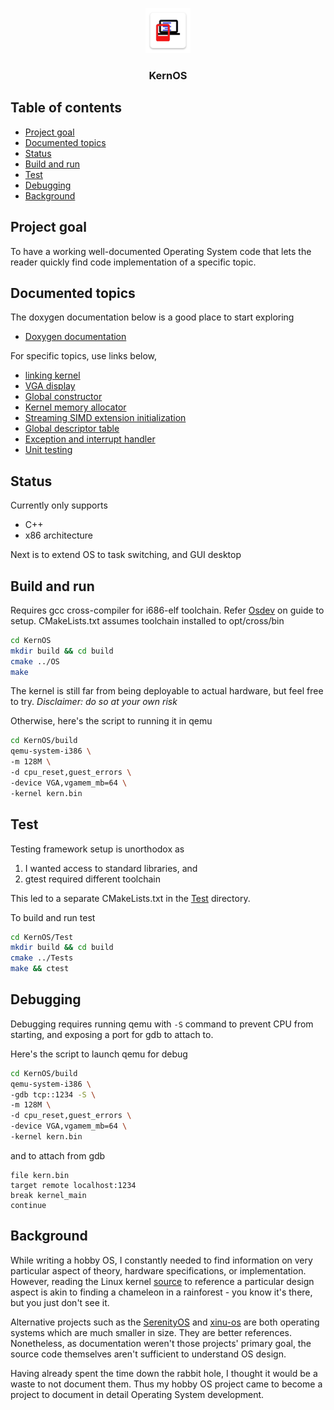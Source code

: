 <p align="center">
    <img src="docs/res/logo.png" alt="KernOS logo" width="72" height="72">
</p>
<h3 align="center">KernOS</h3>

## Table of contents
- [Project goal](#project-goal)
- [Documented topics](#documented-topics)
- [Status](#status)
- [Build and run](#build-and-run)
- [Test](#test)
- [Debugging](#debugging)
- [Background](#background)

## Project goal
To have a working well-documented Operating System code that lets the reader quickly
find code implementation of a specific topic.

## Documented topics 
The doxygen documentation below is a good place to start exploring
- [Doxygen documentation](https://kernyan.github.io/KernOS/html/index.html)

For specific topics, use links below,
- [linking kernel](OS/compile/linker.ld)
- [VGA display](OS/kernel/arch/x86/vga.cpp)
- [Global constructor](OS/kernel/arch/x86/global.cpp) 
- [Kernel memory allocator](OS/kernel/arch/x86/memoryallocator.cpp)
- [Streaming SIMD extension initialization](OS/kernel/arch/x86/cpu.cpp)
- [Global descriptor table](OS/kernel/arch/x86/gdt.cpp)
- [Exception and interrupt handler](OS/kernel/arch/x86/interrupt.cpp)
- [Unit testing](Test/Tests)

## Status
Currently only supports
- C++
- x86 architecture

Next is to extend OS to task switching, and GUI desktop

## Build and run
Requires gcc cross-compiler for i686-elf toolchain. Refer [Osdev](https://wiki.osdev.org/GCC_Cross-Compiler) 
on guide to setup. CMakeLists.txt assumes toolchain installed to opt/cross/bin
```bash
cd KernOS
mkdir build && cd build
cmake ../OS
make
```

The kernel is still far from being deployable to actual hardware, but feel free to try. 
*Disclaimer: do so at your own risk*

Otherwise, here's the script to running it in qemu
```bash
cd KernOS/build
qemu-system-i386 \
-m 128M \
-d cpu_reset,guest_errors \
-device VGA,vgamem_mb=64 \
-kernel kern.bin
```

## Test
Testing framework setup is unorthodox as 
1) I wanted access to standard libraries, and
2) gtest required different toolchain

This led to a separate CMakeLists.txt in the [Test](Test/Tests/CMakeLists.txt) directory.

To build and run test

```bash
cd KernOS/Test
mkdir build && cd build
cmake ../Tests
make && ctest
```

## Debugging
Debugging requires running qemu with `-S` command to prevent CPU from starting, 
and exposing a port for gdb to attach to.

Here's the script to launch qemu for debug
```bash
cd KernOS/build
qemu-system-i386 \
-gdb tcp::1234 -S \
-m 128M \
-d cpu_reset,guest_errors \
-device VGA,vgamem_mb=64 \
-kernel kern.bin
```

and to attach from gdb
```gdb
file kern.bin
target remote localhost:1234
break kernel_main
continue
```

## Background
While writing a hobby OS, I constantly needed to find information on very 
particular aspect of theory, hardware specifications, or implementation.
However, reading the Linux kernel [source](https://github.com/torvalds/linux) 
to reference a particular design aspect is akin to finding a chameleon 
in a rainforest - you know it's there, but you just don't see it.

Alternative projects such as the [SerenityOS](https://github.com/SerenityOS/serenity) 
and [xinu-os](https://github.com/xinu-os/xinu) are both operating systems which 
are much smaller in size. They are better references. Nonetheless, as documentation 
weren't those projects' primary goal, the source code themselves aren't sufficient 
to understand OS design.

Having already spent the time down the rabbit hole, I thought it would be a waste to 
not document them. Thus my hobby OS project came to become a project to document in detail Operating 
System development.
